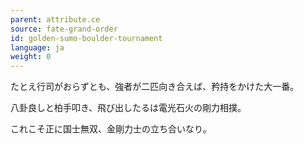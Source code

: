 ```yaml
---
parent: attribute.ce
source: fate-grand-order
id: golden-sumo-boulder-tournament
language: ja
weight: 0
---
```


たとえ行司がおらずとも、強者が二匹向き合えば、矜持をかけた大一番。

八卦良しと柏手叩き、飛び出したるは電光石火の剛力相撲。

これこそ正に国士無双、金剛力士の立ち合いなり。
